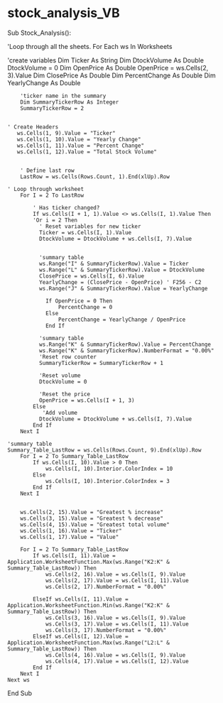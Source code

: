 # stock_analysis_VB

Sub Stock_Analysis():
 
'Loop through all the sheets.
    For Each ws In Worksheets
 
'create variables
        Dim Ticker As String
        Dim DtockVolume As Double
        DtockVolume = 0
        Dim OpenPrice As Double
        OpenPrice = ws.Cells(2, 3).Value
        Dim ClosePrice As Double
        Dim PercentChange As Double
        Dim YearlyChange As Double
 
        
        'ticker name in the summary
        Dim SummaryTickerRow As Integer
        SummaryTickerRow = 2

 
    ' Create Headers
       ws.Cells(1, 9).Value = "Ticker"
       ws.Cells(1, 10).Value = "Yearly Change"
       ws.Cells(1, 11).Value = "Percent Change"
       ws.Cells(1, 12).Value = "Total Stock Volume"

 
        ' Define last row
        LastRow = ws.Cells(Rows.Count, 1).End(xlUp).Row
 
    ' Loop through worksheet
        For I = 2 To LastRow
 
            ' Has ticker changed?
            If ws.Cells(I + 1, 1).Value <> ws.Cells(I, 1).Value Then
            'Or i = 2 Then
              ' Reset variables for new ticker
              Ticker = ws.Cells(I, 1).Value
              DtockVolume = DtockVolume + ws.Cells(I, 7).Value
 
               
              'summary table
              ws.Range("I" & SummaryTickerRow).Value = Ticker
              ws.Range("L" & SummaryTickerRow).Value = DtockVolume
              ClosePrice = ws.Cells(I, 6).Value
              YearlyChange = (ClosePrice - OpenPrice) ' F256 - C2
              ws.Range("J" & SummaryTickerRow).Value = YearlyChange
 
                If OpenPrice = 0 Then
                    PercentChange = 0
                Else
                    PercentChange = YearlyChange / OpenPrice
                End If
 
              'summary table
              ws.Range("K" & SummaryTickerRow).Value = PercentChange
              ws.Range("K" & SummaryTickerRow).NumberFormat = "0.00%"
              'Reset row counter
              SummaryTickerRow = SummaryTickerRow + 1
 
              'Reset volume
              DtockVolume = 0
 
              'Reset the price
              OpenPrice = ws.Cells(I + 1, 3)
            Else
               'Add volume
              DtockVolume = DtockVolume + ws.Cells(I, 7).Value
            End If
        Next I
 
    'summary table
    Summary_Table_LastRow = ws.Cells(Rows.Count, 9).End(xlUp).Row
        For I = 2 To Summary_Table_LastRow
            If ws.Cells(I, 10).Value > 0 Then
                ws.Cells(I, 10).Interior.ColorIndex = 10
            Else
                ws.Cells(I, 10).Interior.ColorIndex = 3
            End If
        Next I
 
 
        ws.Cells(2, 15).Value = "Greatest % increase"
        ws.Cells(3, 15).Value = "Greatest % decrease"
        ws.Cells(4, 15).Value = "Greatest total volume"
        ws.Cells(1, 16).Value = "Ticker"
        ws.Cells(1, 17).Value = "Value"
 
        For I = 2 To Summary_Table_LastRow
            If ws.Cells(I, 11).Value = Application.WorksheetFunction.Max(ws.Range("K2:K" & Summary_Table_LastRow)) Then
                ws.Cells(2, 16).Value = ws.Cells(I, 9).Value
                ws.Cells(2, 17).Value = ws.Cells(I, 11).Value
                ws.Cells(2, 17).NumberFormat = "0.00%"
 
            ElseIf ws.Cells(I, 11).Value = Application.WorksheetFunction.Min(ws.Range("K2:K" & Summary_Table_LastRow)) Then
                ws.Cells(3, 16).Value = ws.Cells(I, 9).Value
                ws.Cells(3, 17).Value = ws.Cells(I, 11).Value
                ws.Cells(3, 17).NumberFormat = "0.00%"
            ElseIf ws.Cells(I, 12).Value = Application.WorksheetFunction.Max(ws.Range("L2:L" & Summary_Table_LastRow)) Then
                ws.Cells(4, 16).Value = ws.Cells(I, 9).Value
                ws.Cells(4, 17).Value = ws.Cells(I, 12).Value
            End If
        Next I
    Next ws
End Sub
